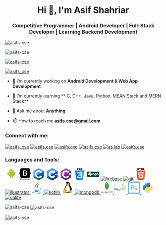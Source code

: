 <h1 align="center">Hi 👋, I'm Asif Shahriar</h1>
<h3 align="center">Competitive Programmer | Android Developer | Full-Stack Developer | Learning Backend Development</h3>
<img src="https://komarev.com/ghpvc/?username=asifs-cse&label=Profile%20views&color=0e75b6&style=flat" alt="asifs-cse" />

<p align="left"> <img src="[https://komarev.com/ghpvc/?username=asifs-cse&label=Profile%20views&color=0e75b6&style=flat](https://scontent.fccu7-1.fna.fbcdn.net/v/t39.30808-6/314579435_1793684951024388_9133093925764712023_n.jpg?stp=cp6_dst-jpg&_nc_cat=105&ccb=1-7&_nc_sid=e3f864&_nc_ohc=tgGfmpdUFmgAX8JXSWW&_nc_ht=scontent.fccu7-1.fna&oh=00_AfAZz_3jz4UUM8-guGbYhgcBUHDJ1OTfwx9HeXdqVrg0Qw&oe=644D8C4D)" alt="asifs-cse" /> </p>

<p align="left"> <a href="https://github.com/ryo-ma/github-profile-trophy"><img src="https://github-profile-trophy.vercel.app/?username=asifs-cse" alt="asifs-cse" /></a> </p>

<p align="left"> <a href="https://twitter.com/asifs_cse" target="blank"><img src="https://img.shields.io/twitter/follow/asifs_cse?logo=twitter&style=for-the-badge" alt="asifs_cse" /></a> </p>

- 🔭 I’m currently working on **Android Development & Web App Development**

- 🌱 I’m currently learning ** C, C++, Java, Python, MEAN Stack and MERN Stack**

- 💬 Ask me about **Anything**

- 📫 How to reach me **asifs.cse@gmail.com**

<h3 align="left">Connect with me:</h3>
<p align="left">
<a href="https://twitter.com/asifs_cse" target="blank"><img align="center" src="https://raw.githubusercontent.com/rahuldkjain/github-profile-readme-generator/master/src/images/icons/Social/twitter.svg" alt="asifs_cse" height="30" width="40" /></a>
<a href="https://www.linkedin.com/in/asifscse/" target="blank"><img align="center" src="https://raw.githubusercontent.com/rahuldkjain/github-profile-readme-generator/master/src/images/icons/Social/linked-in-alt.svg" alt="asifs.cse" height="30" width="40" /></a>
<a href="https://fb.com/asifs.cse" target="blank"><img align="center" src="https://raw.githubusercontent.com/rahuldkjain/github-profile-readme-generator/master/src/images/icons/Social/facebook.svg" alt="asifs.cse" height="30" width="40" /></a>
<a href="https://www.instagram.com/asifs.cse/" target="blank"><img align="center" src="https://raw.githubusercontent.com/rahuldkjain/github-profile-readme-generator/master/src/images/icons/Social/instagram.svg" alt="asifs.cse" height="30" width="40" /></a>
<a href="https://www.youtube.com/c/ASLab" target="blank"><img align="center" src="https://raw.githubusercontent.com/rahuldkjain/github-profile-readme-generator/master/src/images/icons/Social/youtube.svg" alt="as lab" height="30" width="40" /></a>
<a href="https://www.hackerrank.com/asifs.cse" target="blank"><img align="center" src="https://raw.githubusercontent.com/rahuldkjain/github-profile-readme-generator/master/src/images/icons/Social/hackerrank.svg" alt="asifs.cse" height="30" width="40" /></a>
</p>

<h3 align="left">Languages and Tools:</h3>
<p align="left"> <a href="https://developer.android.com" target="_blank"> <img src="https://raw.githubusercontent.com/devicons/devicon/master/icons/android/android-original-wordmark.svg" alt="android" width="40" height="40"/> </a> <a href="https://getbootstrap.com" target="_blank"> <img src="https://raw.githubusercontent.com/devicons/devicon/master/icons/bootstrap/bootstrap-plain-wordmark.svg" alt="bootstrap" width="40" height="40"/> </a> <a href="https://www.cprogramming.com/" target="_blank"> <img src="https://raw.githubusercontent.com/devicons/devicon/master/icons/c/c-original.svg" alt="c" width="40" height="40"/> </a> <a href="https://www.w3schools.com/cpp/" target="_blank"> <img src="https://raw.githubusercontent.com/devicons/devicon/master/icons/cplusplus/cplusplus-original.svg" alt="cplusplus" width="40" height="40"/> </a> <a href="https://www.w3schools.com/cs/" target="_blank"> <img src="https://raw.githubusercontent.com/devicons/devicon/master/icons/csharp/csharp-original.svg" alt="csharp" width="40" height="40"/> </a> <a href="https://www.w3schools.com/css/" target="_blank"> <img src="https://raw.githubusercontent.com/devicons/devicon/master/icons/css3/css3-original-wordmark.svg" alt="css3" width="40" height="40"/> </a> <a href="https://www.djangoproject.com/" target="_blank"> <img src="https://raw.githubusercontent.com/devicons/devicon/master/icons/django/django-original.svg" alt="django" width="40" height="40"/> </a> <a href="https://firebase.google.com/" target="_blank"> <img src="https://www.vectorlogo.zone/logos/firebase/firebase-icon.svg" alt="firebase" width="40" height="40"/> </a> <a href="https://git-scm.com/" target="_blank"> <img src="https://www.vectorlogo.zone/logos/git-scm/git-scm-icon.svg" alt="git" width="40" height="40"/> </a> <a href="https://www.w3.org/html/" target="_blank"> <img src="https://raw.githubusercontent.com/devicons/devicon/master/icons/html5/html5-original-wordmark.svg" alt="html5" width="40" height="40"/> </a> <a href="https://www.adobe.com/in/products/illustrator.html" target="_blank"> <img src="https://www.vectorlogo.zone/logos/adobe_illustrator/adobe_illustrator-icon.svg" alt="illustrator" width="40" height="40"/> </a> <a href="https://www.java.com" target="_blank"> <img src="https://raw.githubusercontent.com/devicons/devicon/master/icons/java/java-original.svg" alt="java" width="40" height="40"/> </a> <a href="https://kotlinlang.org" target="_blank"> <img src="https://www.vectorlogo.zone/logos/kotlinlang/kotlinlang-icon.svg" alt="kotlin" width="40" height="40"/> </a> <a href="https://www.linux.org/" target="_blank"> <img src="https://raw.githubusercontent.com/devicons/devicon/master/icons/linux/linux-original.svg" alt="linux" width="40" height="40"/> </a> <a href="https://www.mongodb.com/" target="_blank"><img src="[https://raw.githubusercontent.com/devicons/devicon/master/icons/mongodb/mongodb-original-wordmark.svg](https://raw.githubusercontent.com/devicons/devicon/master/icons/nodejs/nodejs-original-wordmark.svg)" alt="mongodb" width="40" height="40"/> </a> <a href="https://www.mysql.com/" target="_blank">
  <img src="https://raw.githubusercontent.com/devicons/devicon/master/icons/mongodb/mongodb-original-wordmark.svg" alt="mongodb" width="40" height="40"/> </a> <a href="https://www.mysql.com/" target="_blank"> <img src="https://raw.githubusercontent.com/devicons/devicon/master/icons/mysql/mysql-original-wordmark.svg" alt="mysql" width="40" height="40"/> </a> <a href="https://www.photoshop.com/en" target="_blank"> <img src="https://raw.githubusercontent.com/devicons/devicon/master/icons/photoshop/photoshop-line.svg" alt="photoshop" width="40" height="40"/> </a> <a href="https://www.python.org" target="_blank"> <img src="https://raw.githubusercontent.com/devicons/devicon/master/icons/python/python-original.svg" alt="python" width="40" height="40"/> </a> <a href="https://www.sqlite.org/" target="_blank"> <img src="https://www.vectorlogo.zone/logos/sqlite/sqlite-icon.svg" alt="sqlite" width="40" height="40"/> </a> </p>

<p><img align="left" src="https://github-readme-stats.vercel.app/api/top-langs?username=asifs-cse&show_icons=true&locale=en&layout=compact" alt="asifs-cse" /></p>

<p>&nbsp;<img align="center" src="https://github-readme-stats.vercel.app/api?username=asifs-cse&show_icons=true&locale=en" alt="asifs-cse" /></p>

<p><img align="center" src="https://github-readme-streak-stats.herokuapp.com/?user=asifs-cse&" alt="asifs-cse" /></p>
